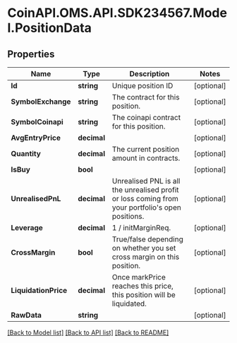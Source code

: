 
# CoinAPI.OMS.API.SDK234567.Model.PositionData

## Properties

Name | Type | Description | Notes
------------ | ------------- | ------------- | -------------
**Id** | **string** | Unique position ID | [optional] 
**SymbolExchange** | **string** | The contract for this position. | [optional] 
**SymbolCoinapi** | **string** | The coinapi contract for this position. | [optional] 
**AvgEntryPrice** | **decimal** |  | [optional] 
**Quantity** | **decimal** | The current position amount in contracts. | [optional] 
**IsBuy** | **bool** |  | [optional] 
**UnrealisedPnL** | **decimal** | Unrealised PNL is all the unrealised profit or loss coming from your portfolio&#39;s open positions. | [optional] 
**Leverage** | **decimal** | 1 / initMarginReq. | [optional] 
**CrossMargin** | **bool** | True/false depending on whether you set cross margin on this position. | [optional] 
**LiquidationPrice** | **decimal** | Once markPrice reaches this price, this position will be liquidated. | [optional] 
**RawData** | **string** |  | [optional] 

[[Back to Model list]](../README.md#documentation-for-models)
[[Back to API list]](../README.md#documentation-for-api-endpoints)
[[Back to README]](../README.md)

